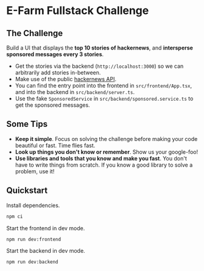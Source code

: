 # E-Farm Fullstack Challenge

## The Challenge

Build a UI that displays the **top 10 stories of hackernews**, and **intersperse sponsored messages every 3 stories**.

- Get the stories via the backend (`http://localhost:3000`) so we can
  arbitrarily add stories in-between.
- Make use of the public [hackernews API](https://github.com/HackerNews/API).
- You can find the entry point into the frontend in `src/frontend/App.tsx`, and
  into the backend in `src/backend/server.ts`.
- Use the fake `SponsoredService` in `src/backend/sponsored.service.ts` to get
  the sponsored messages.

## Some Tips

- **Keep it simple**. Focus on solving the challenge before making your code
  beautiful or fast. Time flies fast.
- **Look up things you don't know or remember**. Show us your google-foo!
- **Use libraries and tools that you know and make you fast**. You don't have
  to write things from scratch. If you know a good library to solve a problem,
  use it!

## Quickstart

Install dependencies.

```bash
npm ci
```

Start the frontend in dev mode.

```bash
npm run dev:frontend
```

Start the backend in dev mode.

```bash
npm run dev:backend
```
